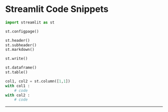 # Streamlit Code Snippets 

```python 
import streamlit as st

st.configpage()

st.header()
st.subheader()
st.markdown()

st.write()

st.dataframe()
st.table()

col1, col2 = st.column([1,1])
with col1 :
	# code 
with col2 : 
	# code
```

---